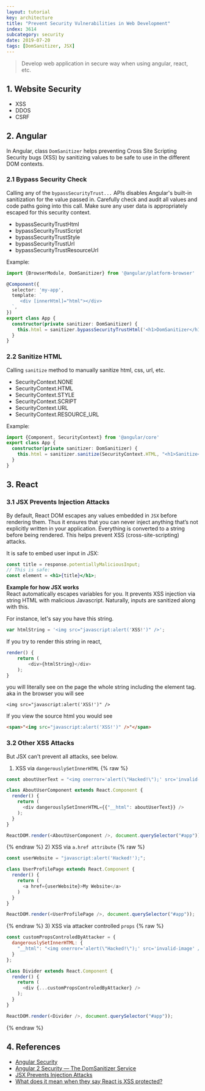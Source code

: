 ```yaml
---
layout: tutorial
key: architecture
title: "Prevent Security Vulnerabilities in Web Development"
index: 3614
subcategory: security
date: 2019-07-20
tags: [DomSanitizer, JSX]
---
```


> Develop web application in secure way when using angular, react, etc.

## 1. Website Security
* XSS
* DDOS
* CSRF

## 2. Angular
In Angular, class `DomSanitizer` helps preventing Cross Site Scripting Security bugs (XSS) by sanitizing values to be safe to use in the different DOM contexts.

### 2.1 Bypass Security Check
Calling any of the `bypassSecurityTrust...` APIs disables Angular's built-in sanitization for the value passed in. Carefully check and audit all values and code paths going into this call. Make sure any user data is appropriately escaped for this security context.
* bypassSecurityTrustHtml
* bypassSecurityTrustScript
* bypassSecurityTrustStyle
* bypassSecurityTrustUrl
* bypassSecurityTrustResourceUrl

Example:
```typescript
import {BrowserModule, DomSanitizer} from '@angular/platform-browser'

@Component({
  selector: 'my-app',
  template: `
     <div [innerHtml]="html"></div>
  `,
})
export class App {
  constructor(private sanitizer: DomSanitizer) {
    this.html = sanitizer.bypassSecurityTrustHtml('<h1>DomSanitizer</h1><script>ourSafeCode()</script>') ;
  }
}
```
### 2.2 Sanitize HTML
Calling `sanitize` method to manually sanitize html, css, url, etc.
* SecurityContext.NONE
* SecurityContext.HTML
* SecurityContext.STYLE
* SecurityContext.SCRIPT
* SecurityContext.URL
* SecurityContext.RESOURCE_URL

Example:
```typescript
import {Component, SecurityContext} from '@angular/core'
export class App {
  constructor(private sanitizer: DomSanitizer) {
    this.html = sanitizer.sanitize(SecurityContext.HTML, "<h1>Sanitize</h1><script>attackerCode()</script>");
  }
}
```

## 3. React
### 3.1 JSX Prevents Injection Attacks
By default, React DOM escapes any values embedded in `JSX` before rendering them. Thus it ensures that you can never inject anything that’s not explicitly written in your application. Everything is converted to a string before being rendered. This helps prevent XSS (cross-site-scripting) attacks.

It is safe to embed user input in JSX:
```jsx
const title = response.potentiallyMaliciousInput;
// This is safe:
const element = <h1>{title}</h1>;
```
**Example for how JSX works**  
React automatically escapes variables for you. It prevents XSS injection via string HTML with malicious Javascript. Naturally, inputs are sanitized along with this.

For instance, let's say you have this string.
```javascript
var htmlString = '<img src="javascript:alert('XSS!')" />';
```
If you try to render this string in react,
```javascript
render() {
    return (
        <div>{htmlString}</div>
    );
}
```
you will literally see on the page the whole string including the <span> element tag. aka in the browser you will see
```raw
<img src="javascript:alert('XSS!')" />
```

If you view the source html you would see
```html
<span>"<img src="javascript:alert('XSS!')" />"</span>
```
### 3.2 Other XSS Attacks
But JSX can't prevent all attacks, see below.  
1) XSS via `dangerouslySetInnerHTML`
{% raw %}
```javascript
const aboutUserText = "<img onerror='alert(\"Hacked!\");' src='invalid-image' />";

class AboutUserComponent extends React.Component {
  render() {
    return (
      <div dangerouslySetInnerHTML={{"__html": aboutUserText}} />
    );
  }
}

ReactDOM.render(<AboutUserComponent />, document.querySelector("#app"))
```
{% endraw %}
2) XSS via `a.href attribute`
{% raw %}
```javascript
const userWebsite = "javascript:alert('Hacked!');";

class UserProfilePage extends React.Component {
  render() {
    return (
      <a href={userWebsite}>My Website</a>
    )
  }
}

ReactDOM.render(<UserProfilePage />, document.querySelector("#app"));
```
{% endraw %}
3) XSS via attacker controlled `props`
{% raw %}
```javascript
const customPropsControledByAttacker = {
  dangerouslySetInnerHTML: {
    "__html": "<img onerror='alert(\"Hacked!\");' src='invalid-image' />"
  }
};

class Divider extends React.Component {
  render() {
    return (
      <div {...customPropsControledByAttacker} />
    );
  }
}

ReactDOM.render(<Divider />, document.querySelector("#app"));
```
{% endraw %}

## 4. References
* [Angular Security](https://angular.io/guide/security)
* [Angular 2 Security — The DomSanitizer Service](https://netbasal.com/angular-2-security-the-domsanitizer-service-2202c83bd90)
* [JSX Prevents Injection Attacks](https://reactjs.org/docs/introducing-jsx.html#jsx-prevents-injection-attacks)
* [What does it mean when they say React is XSS protected?](https://stackoverflow.com/questions/33644499/what-does-it-mean-when-they-say-react-is-xss-protected)
